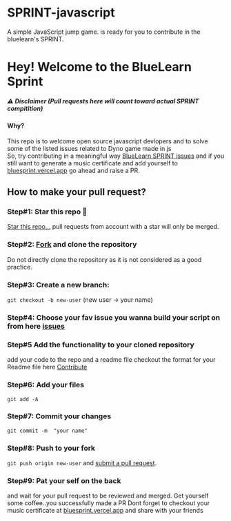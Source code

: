 # SPRINT-javascript
A simple JavaScript jump game. is ready for you to contribute in the bluelearn's SPRINT.

# Hey! Welcome to the BlueLearn Sprint

##### ⚠️ Disclaimer (Pull requests here will count toward actual SPRINT compitition)

#### Why?
 This repo is to welcome open source javascript devlopers and to solve some of the listed issues related to Dyno game made in js
<br>
So, try contributing in a meaningful way [BlueLearn SPRINT issues](https://github.com/Clinify-Open-Sauce/SPRINT-javascript) and if you still want to generate a music certificate and  add yourself to [bluesprint.vercel.app](https://github.com/Clinify-Open-Sauce/SPRINT) go ahead and raise a PR.

## How to make your pull request?

### Step#1: Star this repo 🌟
[Star this repo...](https://github.com/Clinify-Open-Sauce/SPRINT-javascript/star)
pull requests from account with a star will only be merged.

### Step#2: [Fork](https://github.com/Clinify-Open-Sauce/SPRINT/star/fork) and clone the repository
Do not directly clone the repository as it is not considered as a good practice.

### Step#3: Create a new branch: 
`git checkout -b new-user` (new user -> your name)

### Step#4: Choose your fav issue you wanna build your script on from here [issues](https://github.com/Clinify-Open-Sauce/SPRINT-python/issues)

### Step#5 Add the functionality to your cloned repository 
add your code to the repo and a readme file checkout the format for your Readme file here [Contribute](https://github.com/Clinify-Open-Sauce/SPRINT-javascript/blob/main/CONTRIBUTE.md)

### Step#6: Add your files 
`git add -A`
### Step#7: Commit your changes 
`git commit -m  "your name"`

### Step#8: Push to your fork 
`git push origin new-user` and [submit a pull request](https://github.com/Clinify-Open-Sauce/SPRINT-python/compare).

### Step#9: Pat your self on the back
 and wait for your pull request to be reviewed and merged. Get yourself some coffee..you successfully made a PR
 Dont forget to checkout your music certificate at [bluesprint.vercel.app](https://bluesprint.vercel.app/) and share with your friends 

